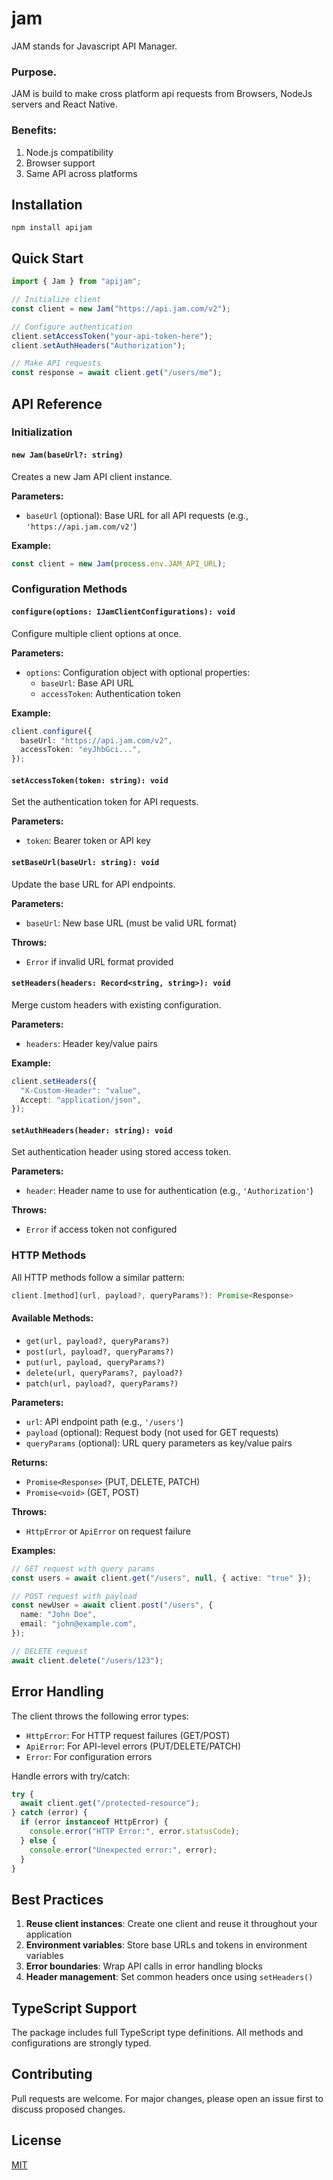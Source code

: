 # jam

JAM stands for Javascript API Manager.

### Purpose.

JAM is build to make cross platform api requests from Browsers, NodeJs servers and React Native.

### Benefits:

1. Node.js compatibility
2. Browser support
3. Same API across platforms

## Installation

`npm install apijam`

## Quick Start

```typescript
import { Jam } from "apijam";

// Initialize client
const client = new Jam("https://api.jam.com/v2");

// Configure authentication
client.setAccessToken("your-api-token-here");
client.setAuthHeaders("Authorization");

// Make API requests
const response = await client.get("/users/me");
```

## API Reference

### Initialization

#### `new Jam(baseUrl?: string)`

Creates a new Jam API client instance.

**Parameters:**

- `baseUrl` (optional): Base URL for all API requests (e.g., `'https://api.jam.com/v2'`)

**Example:**

```typescript
const client = new Jam(process.env.JAM_API_URL);
```

### Configuration Methods

#### `configure(options: IJamClientConfigurations): void`

Configure multiple client options at once.

**Parameters:**

- `options`: Configuration object with optional properties:
  - `baseUrl`: Base API URL
  - `accessToken`: Authentication token

**Example:**

```typescript
client.configure({
  baseUrl: "https://api.jam.com/v2",
  accessToken: "eyJhbGci...",
});
```

#### `setAccessToken(token: string): void`

Set the authentication token for API requests.

**Parameters:**

- `token`: Bearer token or API key

#### `setBaseUrl(baseUrl: string): void`

Update the base URL for API endpoints.

**Parameters:**

- `baseUrl`: New base URL (must be valid URL format)

**Throws:**

- `Error` if invalid URL format provided

#### `setHeaders(headers: Record<string, string>): void`

Merge custom headers with existing configuration.

**Parameters:**

- `headers`: Header key/value pairs

**Example:**

```typescript
client.setHeaders({
  "X-Custom-Header": "value",
  Accept: "application/json",
});
```

#### `setAuthHeaders(header: string): void`

Set authentication header using stored access token.

**Parameters:**

- `header`: Header name to use for authentication (e.g., `'Authorization'`)

**Throws:**

- `Error` if access token not configured

### HTTP Methods

All HTTP methods follow a similar pattern:

```typescript
client.[method](url, payload?, queryParams?): Promise<Response>
```

#### Available Methods:

- `get(url, payload?, queryParams?)`
- `post(url, payload?, queryParams?)`
- `put(url, payload, queryParams?)`
- `delete(url, queryParams?, payload?)`
- `patch(url, payload?, queryParams?)`

**Parameters:**

- `url`: API endpoint path (e.g., `'/users'`)
- `payload` (optional): Request body (not used for GET requests)
- `queryParams` (optional): URL query parameters as key/value pairs

**Returns:**

- `Promise<Response>` (PUT, DELETE, PATCH)
- `Promise<void>` (GET, POST)

**Throws:**

- `HttpError` or `ApiError` on request failure

**Examples:**

```typescript
// GET request with query params
const users = await client.get("/users", null, { active: "true" });

// POST request with payload
const newUser = await client.post("/users", {
  name: "John Doe",
  email: "john@example.com",
});

// DELETE request
await client.delete("/users/123");
```

## Error Handling

The client throws the following error types:

- `HttpError`: For HTTP request failures (GET/POST)
- `ApiError`: For API-level errors (PUT/DELETE/PATCH)
- `Error`: For configuration errors

Handle errors with try/catch:

```typescript
try {
  await client.get("/protected-resource");
} catch (error) {
  if (error instanceof HttpError) {
    console.error("HTTP Error:", error.statusCode);
  } else {
    console.error("Unexpected error:", error);
  }
}
```

## Best Practices

1. **Reuse client instances**: Create one client and reuse it throughout your application
2. **Environment variables**: Store base URLs and tokens in environment variables
3. **Error boundaries**: Wrap API calls in error handling blocks
4. **Header management**: Set common headers once using `setHeaders()`

## TypeScript Support

The package includes full TypeScript type definitions. All methods and configurations are strongly typed.

## Contributing

Pull requests are welcome. For major changes, please open an issue first to discuss proposed changes.

## License

[MIT](https://choosealicense.com/licenses/mit/)
